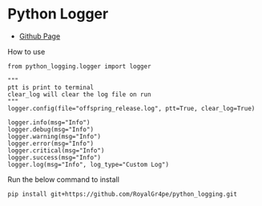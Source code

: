 # Python Logger 
- [Github Page](https://github.com/RoyalGr4pe/python_logging)

How to use


```
from python_logging.logger import logger

"""
ptt is print to terminal
clear_log will clear the log file on run
"""
logger.config(file="offspring_release.log", ptt=True, clear_log=True)

logger.info(msg="Info")
logger.debug(msg="Info")
logger.warning(msg="Info")
logger.error(msg="Info")
logger.critical(msg="Info")
logger.success(msg="Info")
logger.log(msg="Info", log_type="Custom Log")
```

Run the below command to install

    pip install git+https://github.com/RoyalGr4pe/python_logging.git
